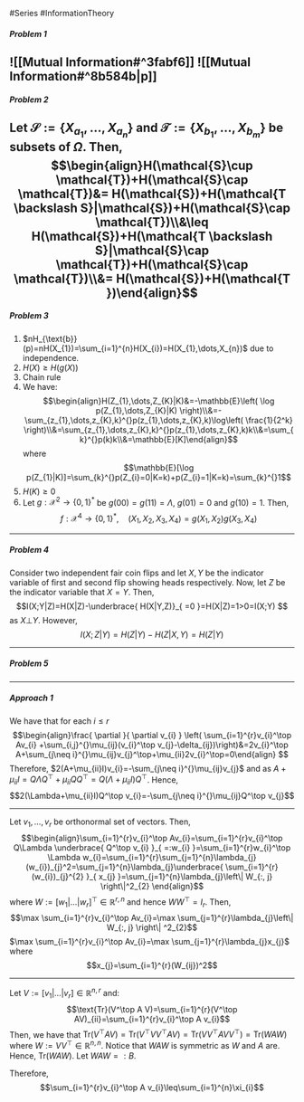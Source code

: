 #Series #InformationTheory 

##### Problem 1
![[Mutual Information#^3fabf6]]
![[Mutual Information#^8b584b|p]]
---
##### Problem 2
Let $\mathcal{S}:=\{ X_{a_{1}},\dots,X_{a_{n}} \}$ and $\mathcal{T}:=\{ X_{b_{1}},\dots,X_{b_{m}} \}$ be subsets of $\Omega$. Then, 
$$\begin{align}H(\mathcal{S}\cup \mathcal{T})+H(\mathcal{S}\cap \mathcal{T})&= H(\mathcal{S})+H(\mathcal{T \backslash S}|\mathcal{S})+H(\mathcal{S}\cap \mathcal{T})\\&\leq H(\mathcal{S})+H(\mathcal{T \backslash S}|\mathcal{S}\cap \mathcal{T})+H(\mathcal{S}\cap \mathcal{T})\\&= H(\mathcal{S})+H(\mathcal{T })\end{align}$$
---
##### Problem 3
1. $nH_{\text{b}}(p)=nH(X_{1})=\sum_{i=1}^{n}H(X_{i})=H(X_{1},\dots,X_{n})$ due to independence. 
2. $H(X)\geq H(g(X))$
3. Chain rule
4. We have:$$\begin{align}H(Z_{1},\dots,Z_{K}|K)&=-\mathbb{E}\left( \log p(Z_{1},\dots,Z_{K}|K) \right)\\&=-\sum_{z_{1},\dots,z_{K},k}^{}p(z_{1},\dots,z_{K},k)\log\left( \frac{1}{2^k} \right)\\&=\sum_{z_{1},\dots,z_{K},k}^{}p(z_{1},\dots,z_{K},k)k\\&=\sum_{k}^{}p(k)k\\&=\mathbb{E}[K]\end{align}$$where $$\mathbb{E}[\log p(Z_{1}|K)]=\sum_{k}^{}p(Z_{i}=0|K=k)+p(Z_{i}=1|K=k)=\sum_{k}^{}1$$
5. $H(K)\geq 0$
6. Let $g:\mathcal{X}^2\to \{ 0,1 \}^{*}$ be $g(00)=g(11)=\Lambda$, $g(01)=0$ and $g(10)=1$. Then, $$f:\mathcal{X}^4\to \{ 0,1 \}^{*},\quad (X_{1},X_{2},X_{3},X_{4})=g(X_{1},X_{2})g(X_{3},X_{4})$$
---
##### Problem 4
Consider two independent fair coin flips and let $X,Y$ be the indicator variable of first and second flip showing heads respectively. Now, let $Z$ be the indicator variable that $X=Y$. Then, 
$$I(X;Y|Z)=H(X|Z)-\underbrace{ H(X|Y,Z)}_{ =0 }=H(X|Z)=1>0=I(X;Y) $$as $X{\bot} Y$.
However, $$I(X;Z|Y)=H(Z|Y)-H(Z|X,Y)=H(Z|Y)$$

---
##### Problem 5


---
##### Approach 1
We have that for each $i\leq r$ $$\begin{align}\frac{ \partial }{ \partial v_{i} } \left( \sum_{i=1}^{r}v_{i}^\top Av_{i} +\sum_{i,j}^{}\mu_{ij}(v_{i}^\top v_{j}-\delta_{ij})\right)&=2v_{i}^\top A+\sum_{j\neq i}^{}\mu_{ij}v_{j}^\top+\mu_{ii}2v_{i}^\top=0\end{align} $$Therefore, $2(A+\mu_{ii}I)v_{i}=-\sum_{j\neq i}^{}\mu_{ij}v_{j}$ and as $A+\mu_{ii}I=Q\Lambda Q^\top+\mu_{ii}QQ^\top=Q(\Lambda+\mu_{ii}I)Q^\top$. Hence, $$2(\Lambda+\mu_{ii}I)Q^\top v_{i}=-\sum_{j\neq i}^{}\mu_{ij}Q^\top v_{j}$$

---
Let $v_{1},\dots,v_{r}$ be orthonormal set of vectors. Then, $$\begin{align}\sum_{i=1}^{r}v_{i}^\top Av_{i}=\sum_{i=1}^{r}v_{i}^\top Q\Lambda \underbrace{ Q^\top v_{i} }_{ =:w_{i} }=\sum_{i=1}^{r}w_{i}^\top \Lambda w_{i}=\sum_{i=1}^{r}\sum_{j=1}^{n}\lambda_{j}(w_{i})_{j}^2=\sum_{j=1}^{n}\lambda_{j}\underbrace{ \sum_{i=1}^{r}(w_{i})_{j}^{2} }_{ x_{j} }=\sum_{j=1}^{n}\lambda_{j}\left\| W_{:, j} \right\|^2_{2} \end{align}$$where $W:=[w_{1}|\dots |w_{r}]^\top\in \mathbb{R}^{r,n}$ and hence $WW ^\top=I_{r}$.  Then, $$\max \sum_{i=1}^{r}v_{i}^\top Av_{i}=\max \sum_{j=1}^{r}\lambda_{j}\left\| W_{:, j} \right\| ^2_{2}$$$\max \sum_{i=1}^{r}v_{i}^\top Av_{i}=\max \sum_{j=1}^{r}\lambda_{j}x_{j}$ where 
$$x_{j}=\sum_{i=1}^{r}(W_{ij})^2$$

---
Let $V:=[v_{1}|\dots|v_{r}]\in \mathbb{R}^{n,r}$ and: $$\text{Tr}(V^\top A V)=\sum_{i=1}^{r}(V^\top AV)_{ii}=\sum_{i=1}^{r}v_{i}^\top A v_{i}$$
Then, we have that $\text{Tr}(V^\top AV) = \text{Tr}(V^\top V V^\top AV)=\text{Tr}(V V^\top A VV^\top)=\text{Tr}(WAW)$ where $W:=V V^\top\in \mathbb{R}^{n,n}$. Notice that $WAW$ is symmetric as $W$ and $A$ are. Hence, $\text{Tr}(WAW)$. Let $WAW=:B$. 

Therefore, $$\sum_{i=1}^{r}v_{i}^\top A v_{i}\leq\sum_{i=1}^{n}\xi_{i}$$

